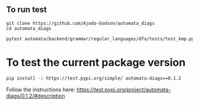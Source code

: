 <!-- # Automata Diags

A computational tool for working with and visualizing various types of automata, including:
- Deterministic Finite Automata (DFA)
- Non-deterministic Finite Automata (NFA)
- Pushdown Automata (PDA)
- Context-Free Grammars (CFG)

## Installation

```bash
pip install automata-diags
```

## Requirements

- Python 3.8 or higher
- Graphviz (system package)

### Installing Graphviz

- MacOS: `brew install graphviz`
- Ubuntu/Debian: `sudo apt-get install graphviz`
- Windows: Download from [Graphviz website](https://graphviz.org/download/)

## Quick Start

```python
from automata.backend.grammar.regular_languages.dfa.dfa_mod_algo import create_dfa_from_table
from automata.backend.drawings.automata_drawer import AutomataDrawer

# Create a simple DFA
dfa = create_dfa_from_table(
    table={
        "q0": {"a": "q1", "b": "q0"},
        "q1": {"a": "q1", "b": "q2"},
        "q2": {"a": "q1", "b": "q0"},
    },
    start_state="q0",
    accept_states={"q2"},
    alphabet={"a", "b"}
)

# Draw the DFA
drawer = AutomataDrawer()
output_path = drawer.draw_dfa_from_object(dfa, "my_dfa")
print(f"DFA visualization saved to: {output_path}")

# Test the DFA
assert dfa.accepts("abb")  # Should be True
assert not dfa.accepts("aa")  # Should be False
```

## Features

- Create and manipulate DFAs, NFAs, and other automata
- Visualize automata using Graphviz
- Pattern matching using KMP algorithm
- Automata operations (union, intersection, etc.)
- Clean and intuitive API

## Documentation

For more examples and detailed documentation, visit our [GitHub repository](https://github.com/Ajodo-Godson/automata_diags).

## Contributing

Contributions are welcome! Please feel free to submit a Pull Request.

## License

This project is licensed under the MIT License - see the [LICENSE](LICENSE) file for details.  -->

## To run test 
```
git clone https://github.com/Ajodo-Godson/automata_diags
cd automata_diags
```

```bash
pytest automata/backend/grammar/regular_languages/dfa/tests/test_kmp.py
```

# To test the current package version
```bash 
pip install -i https://test.pypi.org/simple/ automata-diags==0.1.2
```

Follow the instructions here: 
https://test.pypi.org/project/automata-diags/0.1.2/#description 


